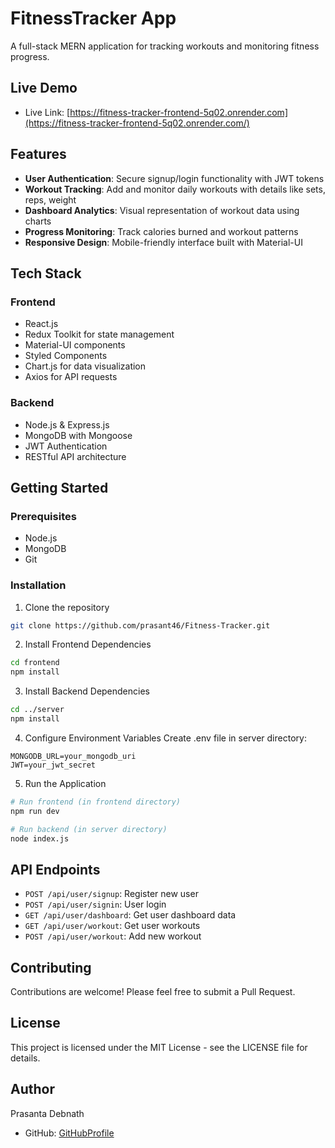 # FitnessTracker App

A full-stack MERN application for tracking workouts and monitoring fitness progress.

## Live Demo

- Live Link: [https://fitness-tracker-frontend-5q02.onrender.com](https://fitness-tracker-frontend-5q02.onrender.com/)


## Features

- **User Authentication**: Secure signup/login functionality with JWT tokens
- **Workout Tracking**: Add and monitor daily workouts with details like sets, reps, weight
- **Dashboard Analytics**: Visual representation of workout data using charts
- **Progress Monitoring**: Track calories burned and workout patterns
- **Responsive Design**: Mobile-friendly interface built with Material-UI

## Tech Stack

### Frontend
- React.js
- Redux Toolkit for state management  
- Material-UI components
- Styled Components
- Chart.js for data visualization
- Axios for API requests

### Backend
- Node.js & Express.js
- MongoDB with Mongoose
- JWT Authentication
- RESTful API architecture

## Getting Started

### Prerequisites
- Node.js
- MongoDB
- Git

### Installation

1. Clone the repository
```bash
git clone https://github.com/prasant46/Fitness-Tracker.git
```

2. Install Frontend Dependencies
```bash
cd frontend
npm install
```

3. Install Backend Dependencies
```bash
cd ../server
npm install
```

4. Configure Environment Variables
Create .env file in server directory:
```env
MONGODB_URL=your_mongodb_uri
JWT=your_jwt_secret
```

5. Run the Application
```bash
# Run frontend (in frontend directory)
npm run dev

# Run backend (in server directory)
node index.js
```

## API Endpoints

- `POST /api/user/signup`: Register new user
- `POST /api/user/signin`: User login
- `GET /api/user/dashboard`: Get user dashboard data
- `GET /api/user/workout`: Get user workouts
- `POST /api/user/workout`: Add new workout

## Contributing

Contributions are welcome! Please feel free to submit a Pull Request.

## License

This project is licensed under the MIT License - see the LICENSE file for details.

## Author

Prasanta Debnath
- GitHub: [GitHubProfile](https://github.com/prasant46)
